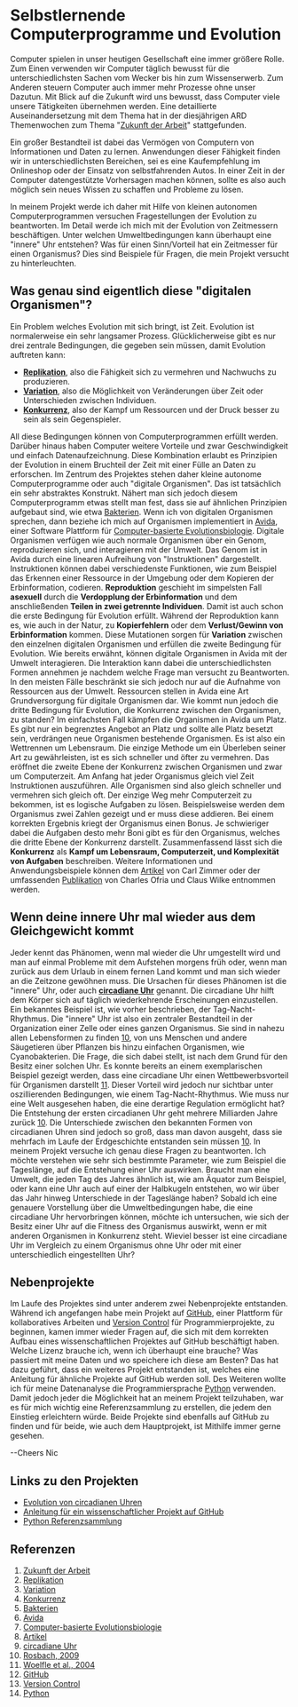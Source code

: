 # Selbstlernende Computerprogramme und Evolution

Computer spielen in unser heutigen Gesellschaft eine immer größere Rolle. Zum Einen verwenden wir Computer täglich bewusst für die unterschiedlichsten Sachen vom Wecker bis hin zum Wissenserwerb. Zum Anderen steuern Computer auch immer mehr Prozesse ohne unser Dazutun. Mit Blick auf die Zukunft wird uns bewusst, dass Computer viele unsere Tätigkeiten übernehmen werden. Eine detaillierte Auseinandersetzung mit dem Thema hat in der diesjährigen ARD Themenwochen zum Thema "[Zukunft der Arbeit](http://www.ard.de/home/themenwoche/ARD_Themenwoche_2016_Zukunft_der_Arbeit/3234726/index.html)" stattgefunden.

Ein großer Bestandteil ist dabei das Vermögen von Computern von Informationen und Daten zu lernen. Anwendungen dieser Fähigkeit finden wir in unterschiedlichsten Bereichen, sei es eine Kaufempfehlung im Onlineshop oder der Einsatz von selbstfahrenden Autos. In einer Zeit in der Computer datengestützte Vorhersagen machen können, sollte es also auch möglich sein neues Wissen zu schaffen und Probleme zu lösen.

In meinem Projekt werde ich daher mit Hilfe von kleinen autonomen Computerprogrammen versuchen Fragestellungen der Evolution zu beantworten. Im Detail werde ich mich mit der Evolution von Zeitmessern beschäftigen. Unter welchen Umweltbedingungen kann überhaupt eine "innere" Uhr entstehen? Was für einen Sinn/Vorteil hat ein Zeitmesser für einen Organismus? Dies sind Beispiele für Fragen, die mein Projekt versucht zu hinterleuchten.

## Was genau sind eigentlich diese "digitalen Organismen"?

Ein Problem welches Evolution mit sich bringt, ist Zeit. Evolution ist normalerweise ein sehr langsamer Prozess. Glücklicherweise gibt es nur drei zentrale Bedingungen, die gegeben sein müssen, damit Evolution auftreten kann:

* [__Replikation__](https://de.wikipedia.org/wiki/Reproduktion), also die Fähigkeit sich zu vermehren und Nachwuchs zu produzieren.
* [__Variation__](https://de.wikipedia.org/wiki/Phänotypische_Variation), also die Möglichkeit von Veränderungen über Zeit oder Unterschieden zwischen Individuen.
* [__Konkurrenz__](https://de.wikipedia.org/wiki/Konkurrenz_(Ökologie)), also der Kampf um Ressourcen und der Druck besser zu sein als sein Gegenspieler.

All diese Bedingungen können von Computerprogrammen erfüllt werden. Darüber hinaus haben Computer weitere Vorteile und zwar Geschwindigkeit und einfach Datenaufzeichnung. Diese Kombination erlaubt es Prinzipien der Evolution in einem Bruchteil der Zeit mit einer Fülle an Daten zu erforschen.
Im Zentrum des Projektes stehen daher kleine autonome Computerprogramme oder auch "digitale Organismen". Das ist tatsächlich ein sehr abstraktes Konstrukt. Nähert man sich jedoch diesem Computerprogramm etwas stellt man fest, dass sie auf ähnlichen Prinzipien aufgebaut sind, wie etwa [Bakterien](https://de.wikipedia.org/wiki/Bakterien). Wenn ich von digitalen Organismen sprechen, dann beziehe ich mich auf Organismen implementiert in [Avida](http://www.ofria.com/pubs/2004OfriaEtAl.pdf), einer Software Plattform für [Computer-basierte Evolutionsbiologie](https://youtu.be/ouF8wKxXWFQ).
Digitale Organismen verfügen wie auch normale Organismen über ein Genom, reproduzieren sich, und interagieren mit der Umwelt. Das Genom ist in Avida durch eine linearen Aufreihung von "Instruktionen" dargestellt. Instruktionen können dabei verschiedenste Funktionen, wie zum Beispiel das Erkennen einer Ressource in der Umgebung oder dem Kopieren der Erbinformation, codieren.
__Reproduktion__ geschieht im simpelsten Fall __asexuell__ durch die __Verdopplung der Erbinformation__ und dem anschließenden __Teilen in zwei getrennte Individuen__. Damit ist auch schon die erste Bedingung für Evolution erfüllt.
Während der Reproduktion kann es, wie auch in der Natur, zu __Kopierfehlern__ oder dem __Verlust/Gewinn von Erbinformation__ kommen. Diese Mutationen sorgen für __Variation__ zwischen den einzelnen digitalen Organismen und erfüllen die zweite Bedingung für Evolution.
Wie bereits erwähnt, können digitale Organismen in Avida mit der Umwelt interagieren. Die Interaktion kann dabei die unterschiedlichsten Formen annehmen je nachdem welche Frage man versucht zu Beantworten. In den meisten Fälle beschränkt sie sich jedoch nur auf die Aufnahme von Ressourcen aus der Umwelt. Ressourcen stellen in Avida eine Art Grundversorgung für digitale Organismen dar.
Wie kommt nun jedoch die dritte Bedingung für Evolution, die Konkurrenz zwischen den Organismen, zu standen? Im einfachsten Fall kämpfen die Organismen in Avida um Platz. Es gibt nur ein begrenztes Angebot an Platz und sollte alle Platz besetzt sein, verdrängen neue Organismen bestehende Organismen. Es ist also ein Wettrennen um Lebensraum. Die einzige Methode um ein Überleben seiner Art zu gewährleisten, ist es sich schneller und öfter zu vermehren. Das eröffnet die zweite Ebene der Konkurrenz zwischen Organismen und zwar um Computerzeit. Am Anfang hat jeder Organismus gleich viel Zeit Instruktionen auszuführen. Alle Organismen sind also gleich schneller und vermehren sich gleich oft. Der einzige Weg mehr Computerzeit zu bekommen, ist es logische Aufgaben zu lösen. Beispielsweise werden dem Organismus zwei Zahlen gezeigt und er muss diese addieren. Bei einem korrekten Ergebnis kriegt der Organismus einen Bonus. Je schwieriger dabei die Aufgaben desto mehr Boni gibt es für den Organismus, welches die dritte Ebene der Konkurrenz darstellt. Zusammenfassend lässt sich die __Konkurrenz__ als __Kampf um Lebensraum, Computerzeit, und Komplexität von Aufgaben__ beschreiben.
Weitere Informationen und Anwendungsbeispiele können dem [Artikel](http://discovermagazine.com/2005/feb/cover/#.URRxZOjZrbI) von Carl Zimmer oder der umfassenden [Publikation](http://www.ofria.com/pubs/2004OfriaEtAl.pdf) von Charles Ofria und Claus Wilke entnommen werden.

## Wenn deine innere Uhr mal wieder aus dem Gleichgewicht kommt

Jeder kennt das Phänomen, wenn mal wieder die Uhr umgestellt wird und man auf einmal Probleme mit dem Aufstehen morgens früh oder, wenn man zurück aus dem Urlaub in einem fernen Land kommt und man sich wieder an die Zeitzone gewöhnen muss. Die Ursachen für dieses Phänomen ist die "innere" Uhr, oder auch [__circadiane Uhr__](https://de.wikipedia.org/wiki/Circadiane_Rhythmik) genannt. Die circadiane Uhr hilft dem Körper sich auf täglich wiederkehrende Erscheinungen einzustellen. Ein bekanntes Beispiel ist, wie vorher beschrieben, der Tag-Nacht-Rhythmus. Die "innere" Uhr ist also ein zentraler Bestandteil in der Organization einer Zelle oder eines ganzen Organismus. Sie sind in nahezu allen Lebensformen zu finden [10](http://journals.plos.org/plosbiology/article?id=10.1371/journal.pbio.1000062), von uns Menschen und andere Säugetieren über Pflanzen bis hinzu einfachen Organismen, wie Cyanobakterien. Die Frage, die sich dabei stellt, ist nach dem Grund für den Besitz einer solchen Uhr. Es konnte bereits an einem exemplarischen Beispiel gezeigt werden, dass eine circadiane Uhr einen Wettbewerbsvorteil für Organismen darstellt [11](https://www.researchgate.net/publication/8386795_The_adaptive_value_of_circadian_clocks_An_experimental_assessment_in_cyanobacteria). Dieser Vorteil wird jedoch nur sichtbar unter oszillierenden Bedingungen, wie einem Tag-Nacht-Rhythmus.
Wie muss nur eine Welt ausgesehen haben, die eine derartige Regulation ermöglicht hat? Die Entstehung der ersten circadianen Uhr geht mehrere Milliarden Jahre zurück [10](http://journals.plos.org/plosbiology/article?id=10.1371/journal.pbio.1000062). Die Unterschiede zwischen den bekannten Formen von circadianen Uhren sind jedoch so groß, dass man davon ausgeht, dass sie mehrfach im Laufe der Erdgeschichte entstanden sein müssen [10](http://journals.plos.org/plosbiology/article?id=10.1371/journal.pbio.1000062).
In meinem Projekt versuche ich genau diese Fragen zu beantworten. Ich möchte verstehen wie sehr sich bestimmte Parameter, wie zum Beispiel die Tageslänge, auf die Entstehung einer Uhr auswirken. Braucht man eine Umwelt, die jeden Tag des Jahres ähnlich ist, wie am Äquator zum Beispiel, oder kann eine Uhr auch auf einer der Halbkugeln entstehen, wo wir über das Jahr hinweg Unterschiede in der Tageslänge haben? Sobald ich eine genauere Vorstellung über die Umweltbedingungen habe, die eine circadiane Uhr hervorbringen können, möchte ich untersuchen, wie sich der Besitz einer Uhr auf die Fitness des Organismus auswirkt, wenn er mit anderen Organismen in Konkurrenz steht. Wieviel besser ist eine circadiane Uhr im Vergleich zu einem Organismus ohne Uhr oder mit einer unterschiedlich eingestellten Uhr?

## Nebenprojekte

Im Laufe des Projektes sind unter anderem zwei Nebenprojekte entstanden. Während ich angefangen habe mein Projekt auf [GitHub](https://de.wikipedia.org/wiki/GitHub), einer Plattform für kollaboratives Arbeiten und [Version Control](https://de.wikipedia.org/wiki/Versionsverwaltung) für Programmierprojekte, zu beginnen, kamen immer wieder Fragen auf, die sich mit dem korrekten Aufbau eines wissenschaftlichen Projektes auf GitHub beschäftigt haben. Welche Lizenz brauche ich, wenn ich überhaupt eine brauche? Was passiert mit meine Daten und wo speichere ich diese am Besten? Das hat dazu geführt, dass ein weiteres Projekt entstanden ist, welches eine Anleitung für ähnliche Projekte auf GitHub werden soll.
Des Weiteren wollte ich für meine Datenanalyse die Programmiersprache [Python](https://de.wikipedia.org/wiki/Python_(Programmiersprache)) verwenden. Damit jedoch jeder die Möglichkeit hat an meinem Projekt teilzuhaben, war es für mich wichtig eine Referenzsammlung zu erstellen, die jedem den Einstieg erleichtern würde. Beide Projekte sind ebenfalls auf GitHub zu finden und für beide, wie auch dem Hauptprojekt, ist Mithilfe immer gerne gesehen.

--Cheers Nic

## Links zu den Projekten
* [Evolution von circadianen Uhren](https://github.com/schmelling/clock_evo)
* [Anleitung für ein wissenschaftlicher Projekt auf GitHub](https://github.com/schmelling/how_to_science_repo)
* [Python Referenzsammlung](https://github.com/schmelling/python_materials)

## Referenzen
1. [Zukunft der Arbeit](http://www.ard.de/home/themenwoche/ARD_Themenwoche_2016_Zukunft_der_Arbeit/3234726/index.html)
2. [Replikation](https://de.wikipedia.org/wiki/Reproduktion)
3. [Variation](https://de.wikipedia.org/wiki/Phänotypische_Variation)
4. [Konkurrenz](https://de.wikipedia.org/wiki/Konkurrenz_(Ökologie))
5. [Bakterien](https://de.wikipedia.org/wiki/Bakterien)
6. [Avida](http://www.ofria.com/pubs/2004OfriaEtAl.pdf)
7. [Computer-basierte Evolutionsbiologie](https://youtu.be/ouF8wKxXWFQ)
8. [Artikel](http://discovermagazine.com/2005/feb/cover/#.URRxZOjZrbI)
9. [circadiane Uhr](https://de.wikipedia.org/wiki/Circadiane_Rhythmik)
10. [Rosbach, 2009](http://journals.plos.org/plosbiology/article?id=10.1371/journal.pbio.1000062)
11. [Woelfle et al., 2004](https://www.researchgate.net/publication/8386795_The_adaptive_value_of_circadian_clocks_An_experimental_assessment_in_cyanobacteria)
12. [GitHub](https://de.wikipedia.org/wiki/GitHub)
13. [Version Control](https://de.wikipedia.org/wiki/Versionsverwaltung)
14. [Python](https://de.wikipedia.org/wiki/Python_(Programmiersprache))
